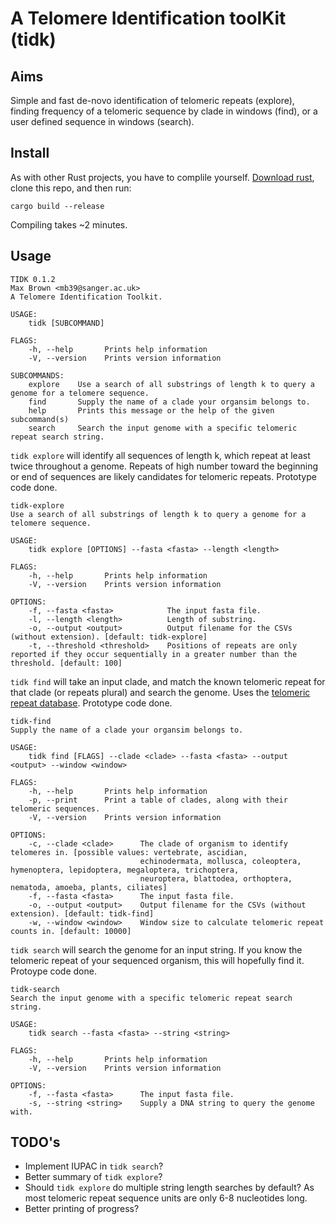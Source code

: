 # A Telomere Identification toolKit (tidk)

## Aims

Simple and fast de-novo identification of telomeric repeats (explore), finding frequency of a telomeric sequence by clade in windows (find), or a user defined sequence in windows (search).

## Install

As with other Rust projects, you have to complile yourself. <a href="https://www.rust-lang.org/tools/install">Download rust</a>, clone this repo, and then run:

`cargo build --release`

Compiling takes ~2 minutes.

## Usage

```
TIDK 0.1.2
Max Brown <mb39@sanger.ac.uk>
A Telomere Identification Toolkit.

USAGE:
    tidk [SUBCOMMAND]

FLAGS:
    -h, --help       Prints help information
    -V, --version    Prints version information

SUBCOMMANDS:
    explore    Use a search of all substrings of length k to query a genome for a telomere sequence.
    find       Supply the name of a clade your organsim belongs to.
    help       Prints this message or the help of the given subcommand(s)
    search     Search the input genome with a specific telomeric repeat search string.
```

`tidk explore` will identify all sequences of length k, which repeat at least twice throughout a genome. Repeats of high number toward the beginning or end of sequences are likely candidates for telomeric repeats. Prototype code done.

```
tidk-explore
Use a search of all substrings of length k to query a genome for a telomere sequence.

USAGE:
    tidk explore [OPTIONS] --fasta <fasta> --length <length>

FLAGS:
    -h, --help       Prints help information
    -V, --version    Prints version information

OPTIONS:
    -f, --fasta <fasta>            The input fasta file.
    -l, --length <length>          Length of substring.
    -o, --output <output>          Output filename for the CSVs (without extension). [default: tidk-explore]
    -t, --threshold <threshold>    Positions of repeats are only reported if they occur sequentially in a greater number than the threshold. [default: 100]
```

`tidk find` will take an input clade, and match the known telomeric repeat for that clade (or repeats plural) and search the genome. Uses the <a href="http://telomerase.asu.edu/sequences_telomere.html">telomeric repeat database</a>. Prototype code done.

```
tidk-find
Supply the name of a clade your organsim belongs to.

USAGE:
    tidk find [FLAGS] --clade <clade> --fasta <fasta> --output <output> --window <window>

FLAGS:
    -h, --help       Prints help information
    -p, --print      Print a table of clades, along with their telomeric sequences.
    -V, --version    Prints version information

OPTIONS:
    -c, --clade <clade>      The clade of organism to identify telomeres in. [possible values: vertebrate, ascidian,
                             echinodermata, mollusca, coleoptera, hymenoptera, lepidoptera, megaloptera, trichoptera,
                             neuroptera, blattodea, orthoptera, nematoda, amoeba, plants, ciliates]
    -f, --fasta <fasta>      The input fasta file.
    -o, --output <output>    Output filename for the CSVs (without extension). [default: tidk-find]
    -w, --window <window>    Window size to calculate telomeric repeat counts in. [default: 10000]
```

`tidk search` will search the genome for an input string. If you know the telomeric repeat of your sequenced organism, this will hopefully find it. Protoype code done.

```
tidk-search
Search the input genome with a specific telomeric repeat search string.

USAGE:
    tidk search --fasta <fasta> --string <string>

FLAGS:
    -h, --help       Prints help information
    -V, --version    Prints version information

OPTIONS:
    -f, --fasta <fasta>      The input fasta file.
    -s, --string <string>    Supply a DNA string to query the genome with.
```

## TODO's

- Implement IUPAC in `tidk search`?
- Better summary of `tidk explore`?
- Should `tidk explore` do multiple string length searches by default? As most telomeric repeat sequence units are only 6-8 nucleotides long.
- Better printing of progress?